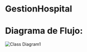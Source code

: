 # GestionHospital

# Diagrama de Flujo:


![Class Diagram1](https://github.com/Crussader04/GestionHospital/assets/166523346/61b83b0c-bb73-4250-a2a8-b3cea8a05eba)
